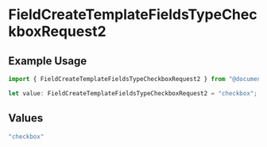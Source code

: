 # FieldCreateTemplateFieldsTypeCheckboxRequest2

## Example Usage

```typescript
import { FieldCreateTemplateFieldsTypeCheckboxRequest2 } from "@documenso/sdk-typescript/models/operations";

let value: FieldCreateTemplateFieldsTypeCheckboxRequest2 = "checkbox";
```

## Values

```typescript
"checkbox"
```